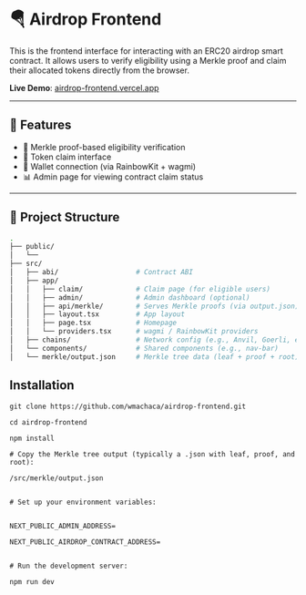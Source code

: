 # 🪂 Airdrop Frontend

This is the frontend interface for interacting with an ERC20 airdrop smart contract. It allows users to verify eligibility using a Merkle proof and claim their allocated tokens directly from the browser.

**Live Demo**: [airdrop-frontend.vercel.app](https://airdrop-frontend-rlks5f1ir-williams-projects-f220df19.vercel.app/)

---

## 🚀 Features

- 🔐 Merkle proof-based eligibility verification
- 💸 Token claim interface
- 🔗 Wallet connection (via RainbowKit + wagmi)
- 📊 Admin page for viewing contract claim status

---

## 📁 Project Structure

```bash
.
├── public/
│   └──
├── src/
│   ├── abi/                   # Contract ABI
│   ├── app/
│   │   ├── claim/             # Claim page (for eligible users)
│   │   ├── admin/             # Admin dashboard (optional)
│   │   ├── api/merkle/        # Serves Merkle proofs (via output.json)
│   │   ├── layout.tsx         # App layout
│   │   ├── page.tsx           # Homepage
│   │   └── providers.tsx      # wagmi / RainbowKit providers
│   ├── chains/                # Network config (e.g., Anvil, Goerli, etc.)
│   └── components/            # Shared components (e.g., nav-bar)
│   └── merkle/output.json     # Merkle tree data (leaf + proof + root)


```

## Installation

```
git clone https://github.com/wmachaca/airdrop-frontend.git

cd airdrop-frontend

npm install

# Copy the Merkle tree output (typically a .json with leaf, proof, and root):

/src/merkle/output.json


# Set up your environment variables:


NEXT_PUBLIC_ADMIN_ADDRESS=

NEXT_PUBLIC_AIRDROP_CONTRACT_ADDRESS=


# Run the development server:

npm run dev
```
